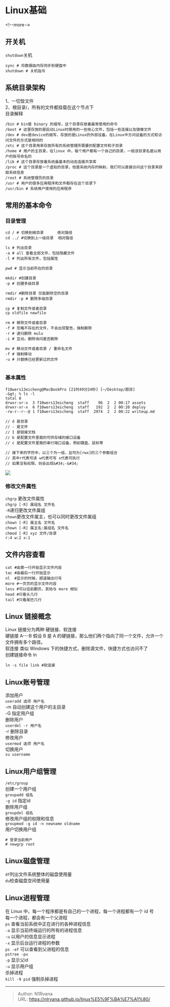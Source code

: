 # Linux基础

  
  
&lt;!--more--&gt;  
## 开关机  
`shutdown`关机  
```shell  
sync # 将数据由内存同步到硬盘中  
shutdown # 关机指令  
```  
## 系统目录架构  
1、一切皆文件  
2、根目录/，所有的文件都挂载在这个节点下  
目录解释  
```shell  
/bin # bin是 binary 的缩写，这个目录存放着最常使用的命令  
/boot # 这里存放的是启动Linux时使用的一些核心文件，包括一些连接以及镜像文件  
/dev # dev是device的缩写，存放的是Linux的外部设备，在Linux中方问设备的方式和访问文件的方式是相同的  
/etc # 这个目录用来存放所有的系统管理所需要的配置文件和子目录  
/home # 用户的主目录，在linux 中，每个用户都有一个自己的目录，一般该目录名是以用户的账号命名的  
/lib # 这个目录存放着系统最基本的动态连接共享库  
/proc # 这个目录是一个虚拟的目录，他是系统内存的映射，我们可以直接访问这个目录来获取系统信息  
/root # 系统管理员的目录  
/usr # 用户的很多应用程序和文件都存在这个目录下  
/usr/bin # 系统用户使用的应用程序  
```  
## 常用的基本命令  
### 目录管理  
```shell  
cd / # 切换到根目录      绝对路径  
cd ../ #切换到上一级目录  相对路径  
  
ls # 列出目录  
-a # all 查看全部文件，包括隐藏文件  
-l # 列出所有文件，包括属性  
  
pwd # 显示当前所在的目录  
  
mkdir #创建目录  
-p # 创建多级目录  
  
rmdir #删除目录 仅能删除空的目录  
rmdir -p # 删除多级目录  
  
cp # 复制文件或者目录  
cp oldfile newfile  
  
rm # 移除文件或者目录  
-f # 忽略不存在的文件，不会出现警告，强制删除  
-r # 递归删除 mulu  
-i # 互动，删除询问是否删除  
  
mv # 移动文件或者目录 / 重命名文件  
-f # 强制移动  
-u # 只替换已经更新过的文件  
  
```  
### 基本属性  
```shell  
f10wers13eicheng@MacBookPro [21时49分24秒] [~/Desktop/题目]   
-&gt; % ls -l                      
total 8  
drwxr-xr-x  3 f10wers13eicheng  staff    96  2  2 00:17 assets  
drwxr-xr-x  6 f10wers13eicheng  staff   192  2  2 00:20 deploy  
-rw-r--r--@ 1 f10wers13eicheng  staff  2974  2  2 00:22 writeup.md  
  
// d 是目录  
// - 是文件  
// I 是链接文档  
// b 是配置文件里面的可供存储的接口设备  
// c 是配置文件里面的串行端口设备，例如键盘、鼠标等  
  
// 接下来的字符中，以三个为一组，且均为[rwx]的三个参数组合  
// 其中r代表可读 w代表可写 x代表可执行  
// 如果没有权限，则会出现&#34;-&#34;  
```  
![](https://picture-1304797147.cos.ap-nanjing.myqcloud.com/picture/202402022153785.png)  
### 修改文件属性  
`chgrp` 更改文件属性  
`chgrp [-R] 属组名 文件名`  
`-R`递归更改文件属组  
`chown`更改文件属主，也可以同时更改文件属组  
`chown [-R] 属主名 文件名`  
`chown [-R] 属主名:属组名 文件名`  
`chmod [-R] xyz 文件/目录`  
`r:4 w:2 x:1`  
## 文件内容查看  
```shell  
cat #由第一行开始显示文件内容  
tac #由最后一行开始显示  
nl  #显示的时候，顺道输出行号  
more #一页页的显示文件内容  
less #可以往前翻页，其他与 more 相似  
head #只看头几行  
tail #只看尾巴几行  
```  
  
## Linux 链接概念  
Linux 链接分为两种 硬链接、软连接  
硬链接 A---B 假设 B 是 A 的硬链接，那么他们两个指向了同一个文件，允许一个文件拥有多个路径。  
软连接  类似 Windows 下的快捷方式，删除源文件，快捷方式也访问不了  
创建链接命令 ln  
```shell  
ln -s file link #软连接  
```  
## Linux账号管理  
添加用户  
`useradd 选项 用户名`  
-m 自动创建这个用户的主目录  
-G 指定用户组  
删除用户  
`userdel -r 用户名`  
-r 删除目录  
修改用户  
`usermod 选项 用户名`  
切换用户  
`su username`  
## Linux用户组管理  
`/etc/group `  
创建一个用户组  
`groupadd 组名`  
`-g id` 指定id  
删除用户组  
`groupdel 组名`  
修改用户组的权限和信息  
`groupmod -g id -n newname oldname`  
用户切换用户组  
```shell  
# 登录当前用户  
# newgrp root  
```  
  
## Linux磁盘管理  
`df`列出文件系统整体的磁盘使用量  
`du`检查磁盘空间使用量  
  
## Linux进程管理  
在 Linux 中，每一个程序都是有自己的一个进程，每一个进程都有一个 id 号  
每一个进程，都会有一个父进程  
`ps` 查看当前系统中正在进行的各种进程信息  
`-a` 显示当前终端运行的所有的进程信息  
`-u` 以用户的信息显示进程  
`-x` 显示后台运行进程的参数  
`ps -ef` 可以查看到父进程的信息  
`pstree -pu`  
`-p` 显示父id  
`-u` 显示用户组  
杀掉进程  
`kill -9 pid` 强制杀掉进程  
  

---

> Author: N1Rvana  
> URL: https://nlrvana.github.io/linux%E5%9F%BA%E7%A1%80/  

